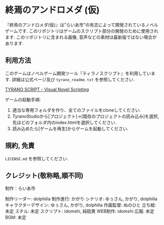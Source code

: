 # 終焉のアンドロメダ (仮)

『終焉のアンドロメダ(仮)』は"らいあ市"の有志によって開発されているノベルゲームです.
このリポジトリはゲームのスクリプト部分の開発のために使用されます.
このリポジトリに含まれる画像, 音声などの素材は最新版ではない場合があります.

## 利用方法

このゲームはノベルゲーム開発ツール『ティラノスクリプト』を利用しています.
詳細は公式ページ及び `tyrano_readme.txt` を参照してください.

[TYRANO SCRIPT - Visual Novel Scripting](https://tyrano.jp/)

ゲームの起動手順:

1) 適当な専用フォルダを作り、全てのファイルをcloneしてください.
2) TyranoStudioから[プロジェクト]→[既存のプロジェクトの読み込み]を選択, 先ほどのフォルダ内のindex.htmlを選択してください.
3) 読み込めたら[ゲームを再生]からゲームを起動してください.

## 規約, 免責

`LICENSE.md` を参照してください.

## クレジット(敬称略,順不同)

制作：らいあ市

制作リーダー: dolphilia
制作進行: かがり
シナリオ: ゆぅさん, かがり, dolphilia
キャラクターデザイン: ゆぅさん, かがり, dolphilia
作画監督: ぬのひと
立ち絵: 未定
スチル: 未定
スクリプト: idomshi, 純硫黄
WEB制作: idomshi
広報: 未定
BGM: 未定
